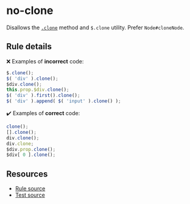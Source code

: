 # no-clone

Disallows the [`.clone`](https://api.jquery.com/clone/) method and `$.clone` utility. Prefer `Node#cloneNode`.

## Rule details

❌ Examples of **incorrect** code:
```js
$.clone();
$( 'div' ).clone();
$div.clone();
this.prop.$div.clone();
$( 'div' ).first().clone();
$( 'div' ).append( $( 'input' ).clone() );
```

✔️ Examples of **correct** code:
```js
clone();
[].clone();
div.clone();
div.clone;
$div.prop.clone();
$div[ 0 ].clone();
```

## Resources

* [Rule source](/src/rules/no-clone.js)
* [Test source](/src/tests/no-clone.js)
